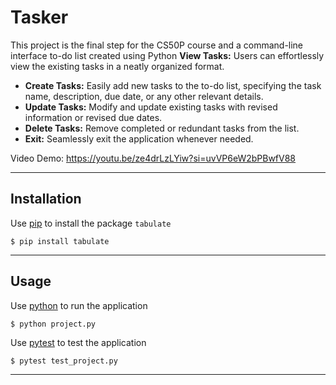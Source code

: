 # Tasker
This project is the final step for the CS50P course and a command-line interface to-do list created using Python
**View Tasks:** Users can effortlessly view the existing tasks in a neatly organized format.
- **Create Tasks:** Easily add new tasks to the to-do list, specifying the task name, description, due date, or any other relevant details.
- **Update Tasks:** Modify and update existing tasks with revised information or revised due dates.
- **Delete Tasks:** Remove completed or redundant tasks from the list.
- **Exit:** Seamlessly exit the application whenever needed.



Video Demo: <https://youtu.be/ze4drLzLYiw?si=uvVP6eW2bPBwfV88>

---

## Installation
Use [pip](https://pip.pypa.io/en/stable/) to install the package `tabulate`
```
$ pip install tabulate
```

---

## Usage
Use [python](https://www.python.org/) to run the application
```
$ python project.py
```
Use [pytest](https://docs.pytest.org/en/7.2.x/) to test the application
```
$ pytest test_project.py
```

---
